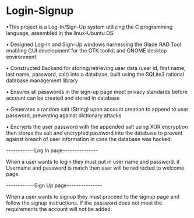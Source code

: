 # Login-Signup

•This project is a Log-In/Sign-Up system utilizing the C programming language, assembled in the linux-Ubuntu OS 

•	Designed Log-In and Sign-Up windows harnessing the Glade RAD Tool enabling GUI development for the GTK toolkit and GNOME desktop environment 

•	Constructed Backend for storing/retrieving user data (user id, first name, last name, password, salt) into a database, built using the SQLite3 rational database management library 

•	Ensures all passwords in the sign-up page meet privacy standards before account can be created and stored in database

•	Generates a random salt (String) upon account creation to append to user password, preventing against dictionary attacks

•	Encrypts the user password with the appended salt using XOR encryption then stores the salt and encrypted password into the database to prevent against breach of user information in case the database was hacked.


------------Log In page---------------

When a user wants to login they must put in user name and password. if Username and password is match 
then user will be redirected to welcome page. 


------------Sign Up page---------------

When a user wants to signup they must proceed to the signup page and follow the signup instructions.
If the password does not meet the requirements the account will not be added. 

